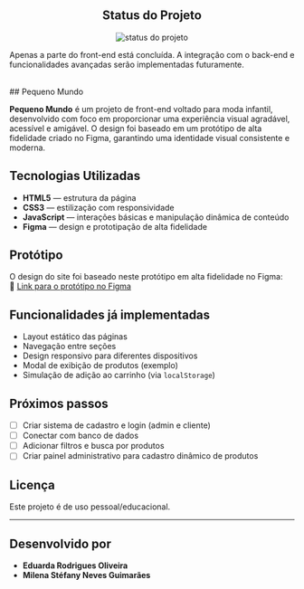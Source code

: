 <br>

<h2 align="center"> Status do Projeto</h2>

<p align="center">
  <img src="https://img.shields.io/badge/DESENVOLVIMENTO-007BFF?style=for-the-badge&logo=github&logoColor=white" alt="status do projeto">
</p>
<P> Apenas a parte do front-end está concluída. A integração com o back-end e funcionalidades avançadas serão implementadas futuramente.
</P>
<br>
##  Pequeno Mundo

**Pequeno Mundo** é um projeto de front-end voltado para moda infantil, desenvolvido com foco em proporcionar uma experiência visual agradável, acessível e amigável. O design foi baseado em um protótipo de alta fidelidade criado no Figma, garantindo uma identidade visual consistente e moderna.

##  Tecnologias Utilizadas

- **HTML5** — estrutura da página  
- **CSS3** — estilização com responsividade  
- **JavaScript** — interações básicas e manipulação dinâmica de conteúdo  
- **Figma** — design e prototipação de alta fidelidade  

##  Protótipo

O design do site foi baseado neste protótipo em alta fidelidade no Figma:  
🔗 [Link para o protótipo no Figma]([https://www.figma.com/](https://www.figma.com/proto/LCirJrJL2kARc6G2mxBMZn/Style-Guide?node-id=9-227&p=f&t=0txeI3PzXtmmHMYk-0&scaling=scale-down&content-scaling=fixed&page-id=9%3A226)) 

## Funcionalidades já implementadas

- Layout estático das páginas
- Navegação entre seções
- Design responsivo para diferentes dispositivos
- Modal de exibição de produtos (exemplo)
- Simulação de adição ao carrinho (via `localStorage`)

##  Próximos passos

- [ ] Criar sistema de cadastro e login (admin e cliente)  
- [ ] Conectar com banco de dados  
- [ ] Adicionar filtros e busca por produtos  
- [ ] Criar painel administrativo para cadastro dinâmico de produtos  

##  Licença

Este projeto é de uso pessoal/educacional.

---

##  Desenvolvido por

- **Eduarda Rodrigues Oliveira**  
- **Milena Stéfany Neves Guimarães**

